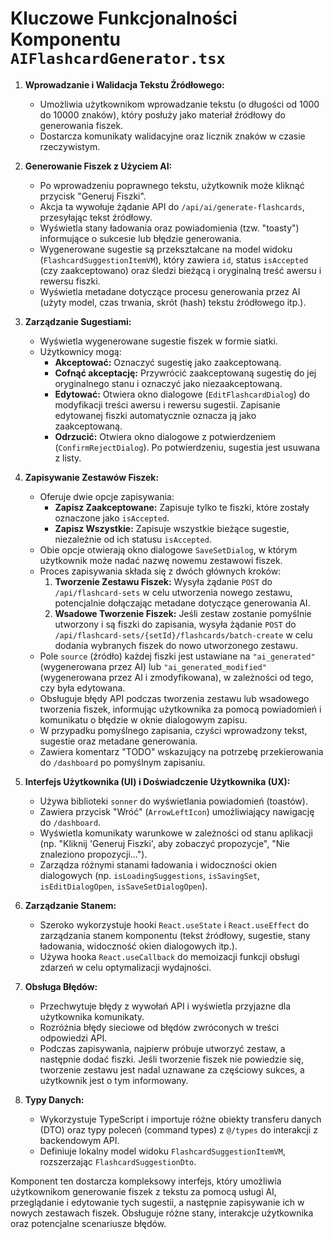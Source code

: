 # Kluczowe Funkcjonalności Komponentu `AIFlashcardGenerator.tsx`

1.  **Wprowadzanie i Walidacja Tekstu Źródłowego:**
    *   Umożliwia użytkownikom wprowadzanie tekstu (o długości od 1000 do 10000 znaków), który posłuży jako materiał źródłowy do generowania fiszek.
    *   Dostarcza komunikaty walidacyjne oraz licznik znaków w czasie rzeczywistym.

2.  **Generowanie Fiszek z Użyciem AI:**
    *   Po wprowadzeniu poprawnego tekstu, użytkownik może kliknąć przycisk "Generuj Fiszki".
    *   Akcja ta wywołuje żądanie API do `/api/ai/generate-flashcards`, przesyłając tekst źródłowy.
    *   Wyświetla stany ładowania oraz powiadomienia (tzw. "toasty") informujące o sukcesie lub błędzie generowania.
    *   Wygenerowane sugestie są przekształcane na model widoku (`FlashcardSuggestionItemVM`), który zawiera `id`, status `isAccepted` (czy zaakceptowano) oraz śledzi bieżącą i oryginalną treść awersu i rewersu fiszki.
    *   Wyświetla metadane dotyczące procesu generowania przez AI (użyty model, czas trwania, skrót (hash) tekstu źródłowego itp.).

3.  **Zarządzanie Sugestiami:**
    *   Wyświetla wygenerowane sugestie fiszek w formie siatki.
    *   Użytkownicy mogą:
        *   **Akceptować:** Oznaczyć sugestię jako zaakceptowaną.
        *   **Cofnąć akceptację:** Przywrócić zaakceptowaną sugestię do jej oryginalnego stanu i oznaczyć jako niezaakceptowaną.
        *   **Edytować:** Otwiera okno dialogowe (`EditFlashcardDialog`) do modyfikacji treści awersu i rewersu sugestii. Zapisanie edytowanej fiszki automatycznie oznacza ją jako zaakceptowaną.
        *   **Odrzucić:** Otwiera okno dialogowe z potwierdzeniem (`ConfirmRejectDialog`). Po potwierdzeniu, sugestia jest usuwana z listy.

4.  **Zapisywanie Zestawów Fiszek:**
    *   Oferuje dwie opcje zapisywania:
        *   **Zapisz Zaakceptowane:** Zapisuje tylko te fiszki, które zostały oznaczone jako `isAccepted`.
        *   **Zapisz Wszystkie:** Zapisuje wszystkie bieżące sugestie, niezależnie od ich statusu `isAccepted`.
    *   Obie opcje otwierają okno dialogowe `SaveSetDialog`, w którym użytkownik może nadać nazwę nowemu zestawowi fiszek.
    *   Proces zapisywania składa się z dwóch głównych kroków:
        1.  **Tworzenie Zestawu Fiszek:** Wysyła żądanie `POST` do `/api/flashcard-sets` w celu utworzenia nowego zestawu, potencjalnie dołączając metadane dotyczące generowania AI.
        2.  **Wsadowe Tworzenie Fiszek:** Jeśli zestaw zostanie pomyślnie utworzony i są fiszki do zapisania, wysyła żądanie `POST` do `/api/flashcard-sets/{setId}/flashcards/batch-create` w celu dodania wybranych fiszek do nowo utworzonego zestawu.
    *   Pole `source` (źródło) każdej fiszki jest ustawiane na `"ai_generated"` (wygenerowana przez AI) lub `"ai_generated_modified"` (wygenerowana przez AI i zmodyfikowana), w zależności od tego, czy była edytowana.
    *   Obsługuje błędy API podczas tworzenia zestawu lub wsadowego tworzenia fiszek, informując użytkownika za pomocą powiadomień i komunikatu o błędzie w oknie dialogowym zapisu.
    *   W przypadku pomyślnego zapisania, czyści wprowadzony tekst, sugestie oraz metadane generowania.
    *   Zawiera komentarz "TODO" wskazujący na potrzebę przekierowania do `/dashboard` po pomyślnym zapisaniu.

5.  **Interfejs Użytkownika (UI) i Doświadczenie Użytkownika (UX):**
    *   Używa biblioteki `sonner` do wyświetlania powiadomień (toastów).
    *   Zawiera przycisk "Wróć" (`ArrowLeftIcon`) umożliwiający nawigację do `/dashboard`.
    *   Wyświetla komunikaty warunkowe w zależności od stanu aplikacji (np. "Kliknij 'Generuj Fiszki', aby zobaczyć propozycje", "Nie znaleziono propozycji...").
    *   Zarządza różnymi stanami ładowania i widoczności okien dialogowych (np. `isLoadingSuggestions`, `isSavingSet`, `isEditDialogOpen`, `isSaveSetDialogOpen`).

6.  **Zarządzanie Stanem:**
    *   Szeroko wykorzystuje hooki `React.useState` i `React.useEffect` do zarządzania stanem komponentu (tekst źródłowy, sugestie, stany ładowania, widoczność okien dialogowych itp.).
    *   Używa hooka `React.useCallback` do memoizacji funkcji obsługi zdarzeń w celu optymalizacji wydajności.

7.  **Obsługa Błędów:**
    *   Przechwytuje błędy z wywołań API i wyświetla przyjazne dla użytkownika komunikaty.
    *   Rozróżnia błędy sieciowe od błędów zwróconych w treści odpowiedzi API.
    *   Podczas zapisywania, najpierw próbuje utworzyć zestaw, a następnie dodać fiszki. Jeśli tworzenie fiszek nie powiedzie się, tworzenie zestawu jest nadal uznawane za częściowy sukces, a użytkownik jest o tym informowany.

8.  **Typy Danych:**
    *   Wykorzystuje TypeScript i importuje różne obiekty transferu danych (DTO) oraz typy poleceń (command types) z `@/types` do interakcji z backendowym API.
    *   Definiuje lokalny model widoku `FlashcardSuggestionItemVM`, rozszerzając `FlashcardSuggestionDto`.

Komponent ten dostarcza kompleksowy interfejs, który umożliwia użytkownikom generowanie fiszek z tekstu za pomocą usługi AI, przeglądanie i edytowanie tych sugestii, a następnie zapisywanie ich w nowych zestawach fiszek. Obsługuje różne stany, interakcje użytkownika oraz potencjalne scenariusze błędów.

